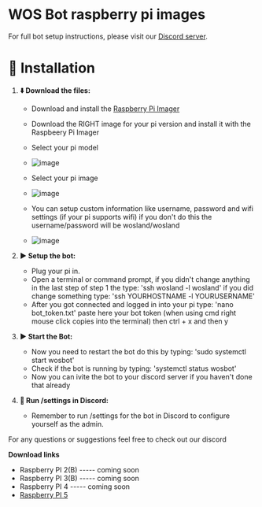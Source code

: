 # WOS Bot raspberry pi images

For full bot setup instructions, please visit our [Discord server](https://discord.gg/HFnNnQWnbS).

# 🚀 Installation

1.  **⬇️ Download the files:**
    *   Download and install the [Raspberry Pi Imager](https://www.raspberrypi.com/software/)
    *   Download the RIGHT image for your pi version and install it with the Raspbeery Pi Imager
      
    *   Select your pi model
    *   ![image](https://github.com/user-attachments/assets/f4cbc405-c390-4d59-8341-b1437ec83f62)
    *   Select your pi image
    *   ![image](https://github.com/user-attachments/assets/7b87b488-b7e7-451a-ac85-8f3059b33ed1)
      
    *   You can setup custom information like username, password and wifi settings (if your pi supports wifi) if you don't do this the username/password will be wosland/wosland
    *   ![image](https://github.com/user-attachments/assets/fd7581ee-9e30-44ad-8e1c-36f52fa95b83)




2.  **▶️ Setup the bot:**
    *   Plug your pi in.
    *   Open a terminal or command prompt, if you didn't change anything in the last step of step 1 the type: 'ssh wosland -l wosland' if you did change something type: 'ssh YOURHOSTNAME -l YOURUSERNAME'
    *   After you got connected and logged in into your pi type: 'nano bot_token.txt' paste here your bot token (when using cmd right mouse click copies into the terminal) then ctrl + x and then y

3.  **▶️ Start the Bot:**
    *   Now you need to restart the bot do this by typing: 'sudo systemctl start wosbot'
    *   Check if the bot is running by typing: 'systemctl status wosbot'
    *   Now you can ivite the bot to your discord server if you haven't done that already

3.  **🔧 Run /settings in Discord:**
    *   Remember to run /settings for the bot in Discord to configure yourself as the admin.

For any questions or suggestions feel free to check out our discord

**Download links**
* Raspberry PI 2(B) ----- coming soon
* Raspberry PI 3(B) ----- coming soon
* Raspberry PI 4    ----- coming soon
* [Raspberry PI 5](https://drive.google.com/file/d/1FkO3QRyh7SWpVcrNBDPu6zfj_5Ziaimk/view?usp=sharing)
